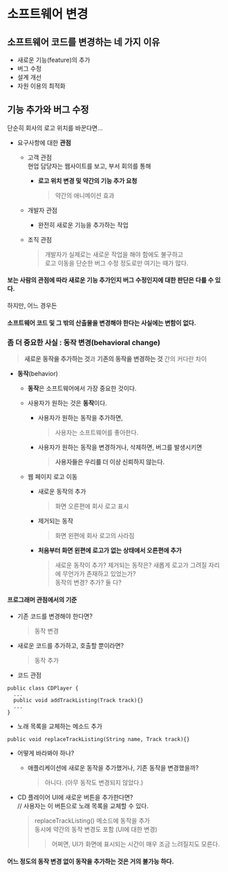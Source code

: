 # 소프트웨어 변경

## 소프트웨어 코드를 변경하는 네 가지 이유
* 새로운 기능(feature)의 추가  
* 버그 수정  
* 설계 개선  
* 자원 이용의 최적화  

## 기능 추가와 버그 수정

단순히 회사의 로고 위치를 바꾼다면...  
* 요구사항에 대한 **관점**  
  * 고객 관점  
    현업 담당자는 웹사이트를 보고, 부서 회의를 통해  
    * **로고 위치 변경 및 약간의 기능 추가 요청**
      > 약간의 애니메이션 효과  
  
  * 개발자 관점  
    * 완전히 새로운 기능을 추가하는 작업  
    
  * 조직 관점  
    > 개발자가 실제로는 새로운 작업을 해야 함에도 불구하고  
    > 로고 이동을 단순한 버그 수정 정도로만 여기는 때가 많다.  
    
#### 보는 사람의 관점에 따라 새로운 기능 추가인지 버그 수정인지에 대한 판단은 다를 수 있다.
하지만, 어느 경우든
#### 소프트웨어 코드 및 그 밖의 산출물을 변경해야 한다는 사실에는 변함이 없다.  

### 좀 더 중요한 사실 : 동작 변경(behavioral change)
> **새로운 동작을 추가하는 것**과 **기존의 동작을 변경하는 것** 간의 커다란 차이  
  
* **동작**(behavior)
  * **동작**은 소프트웨어에서 가장 중요한 것이다.  
  * 사용자가 원하는 것은 **동작**이다.  
    * 사용자가 원하는 동작을 추가하면,  
      > 사용자는 소프트웨어를 좋아한다.  
    * 사용자가 원하는 동작을 변경하거나, 삭제하면, 버그를 발생시키면  
      > **사용자들은 우리를 더 이상 신뢰하지 않는다.**  
  
  * 웹 페이지 로고 이동  
    * 새로운 동작의 추가  
      > 화면 오른편에 회사 로고 표시  
    * 제거되는 동작  
      > 화면 왼편에 회사 로고의 사라짐  
      
    * **처음부터 화면 왼편에 로고가 없는 상태에서 오른편에 추가**  
      > 새로운 동작이 추가? 제거되는 동작은? 새롭게 로고가 그려질 자리에 무언가가 존재하고 있었는가?  
      > 동작의 변경? 추가? 둘 다?  
   
#### 프로그래머 관점에서의 기준  
* 기존 코드를 변경해야 한다면?  
  > 동작 변경  
* 새로운 코드를 추가하고, 호출할 뿐이라면?  
  > 동작 추가
  
* 코드 관점
```
public class CDPlayer {
  ...
  public void addTrackListing(Track track){}
  ...
}
```
  * 노래 목록을 교체하는 메소드 추가  
  ```
  public void replaceTrackListing(String name, Track track){}
  ```
  * 어떻게 바라봐야 하나?  
    * 애플리케이션에 새로운 동작을 추가했거나, 기존 동작을 변경했을까?  
      > 아니다. (아무 동작도 변경되지 않았다.)  
  
  * CD 플레이어 UI에 새로운 버튼을 추가한다면?  
    // 사용자는 이 버튼으로 노래 목록을 교체할 수 있다.  
    > replaceTrackListing() 메소드에 동작을 추가  
    > 동시에 약간의 동작 변경도 포함 (UI에 대한 변경)  
      >> 어쩌면, UI가 화면에 표시되는 시간이 매우 조금 느려질지도 모른다.  
      
#### 어느 정도의 동작 변경 없이 동작을 추가하는 것은 거의 불가능 하다.

